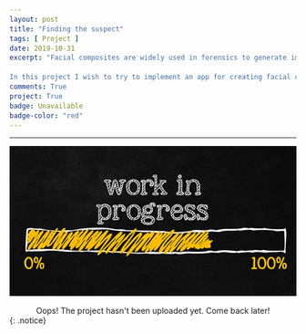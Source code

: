 ```yaml
---
layout: post
title: "Finding the suspect"
tags: [ Project ]
date: 2019-10-31
excerpt: "Facial composites are widely used in forensics to generate images of suspects. Since victim or witness usually isn't good at drawing, computer-aided generation is applied to reconstruct the face attacker. One of the most commonly used techniques are evolutionary systems that compose the final face from many predefined parts.

In this project I wish to try to implement an app for creating facial composite that will be able to construct desired faces without explicitly providing databases of templates. I aim to apply Variational Autoencoders and Gaussian processes for this task."
comments: True
project: True
badge: Unavailable
badge-color: "red"
---
```


---

![png](/assets/img/wip.jpg)
<center> Oops! The project hasn't been uploaded yet. Come back later! </center>
{: .notice}
